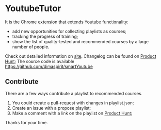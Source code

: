 # YoutubeTutor

It is the Chrome extension that extends Youtube functionality: 
* add new opportunities for collecting playlists as courses; 
* tracking the progress of training;
* show the list of quality-tested and recommended courses by a large number of people.

Check out detailed information on [site](https://goo.gl/GXWfz1).
Changelog can be found on [Product Hunt](https://www.producthunt.com/posts/youtubetutor);
The source code is available https://github.com/dimaspirit/smartYoutube

## Contribute
There are a few ways contribute a playlist to recommended courses.

1. You could create a pull-request with changes in playlist.json;
2. Create an issue with a propose playlist;
3. Make a comment with a link on the playlist on [Product Hunt](https://www.producthunt.com/posts/youtubetutor);

Thanks for your time.


